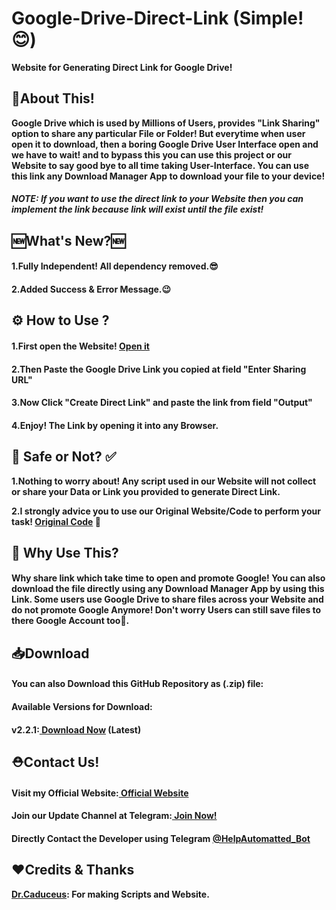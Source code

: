 # Google-Drive-Direct-Link (Simple!😊)
<b>Website for Generating Direct Link for Google Drive!</b>
<h2>📇About This!</h2>
<p><b>Google Drive which is used by Millions of Users, provides "Link Sharing" option to share any particular File or Folder! But everytime when user open it to download, then a boring Google Drive User Interface open and we have to wait! and to bypass this you can use this project or our Website to say good bye to all time taking User-Interface. You can use this link any Download Manager App to download your file to your device!</b></p>
<h5><b><i>NOTE: If you want to use the direct link to your Website then you can implement the link because link will exist until the file exist!</i></b></h5>
<h2>🆕What's New?🆕</h2>
<h4><b>1.Fully Independent! All dependency removed.😎</b></h4>
<h4><b>2.Added Success & Error Message.😉</b></h4>
<h2>⚙️ How to Use ?</h2>
<h4><b>1.First open the Website! <a href="https://www.caduceus.ml/Google-Drive-Direct-Link/">Open it</a></b></h4>
<h4><b>2.Then Paste the Google Drive Link you copied at field "Enter Sharing URL"</b></h4>
<h4><b>3.Now Click "Create Direct Link" and paste the link from field "Output"</b></h4>
<h4><b>4.Enjoy! The Link by opening it into any Browser.</b></h4>
<h2>🔐 Safe or Not? ✅</h2>
<p><b>1.Nothing to worry about! Any script used in our Website will not collect or share your Data or Link you provided to generate Direct Link.</b></p>
<p><b>2.I strongly advice you to use our Original Website/Code to perform your task! <a href="https://github.com/TheCaduceus/Google-Drive-Direct-Link">Original Code</a> 🔑</b></p>
<h2>🤔 Why Use This?</h2>
<h4><b>Why share link which take time to open and promote Google! You can also download the file directly using any Download Manager App by using this Link. Some users use Google Drive to share files across your Website and do not promote Google Anymore! Don't worry Users can still save files to there Google Account too🤩.</b></h4>
<h2> 📥Download</h2>
<h4> You can also Download this GitHub Repository as (.zip) file:</h4>
<h4> Available Versions for Download: </h4>
<h4> v2.2.1:<a href="https://github.com/TheCaduceus/Google-Drive-Direct-Link/archive/refs/tags/v2.2.2.zip"> Download Now</a> (Latest)</h4>
<h2>⛑Contact Us!</h2>
<h4><b>Visit my Official Website:<a href="https://www.caduceus.ml/"> Official Website</a></b></h4>
<h4><b>Join our Update Channel at Telegram:<a href="https://telegram.me/TheCaduceusUPDATE"> Join Now!</b></a>
<h4><b>Directly Contact the Developer using Telegram <a href="https://telegram.me/HelpAutomatted_Bot">@HelpAutomatted_Bot</a></b></h4>
<h2>❤️Credits & Thanks</h2>
<p><b><a href="https://github.com/TheCaduceus">Dr.Caduceus</a>: For making Scripts and Website.</b></p>
